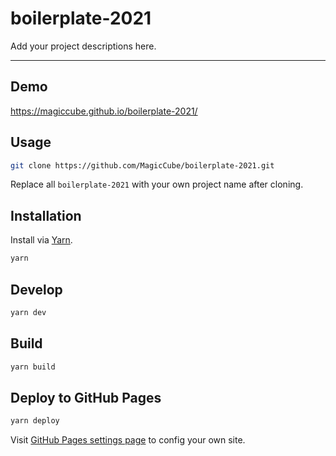 # boilerplate-2021

Add your project descriptions here.

---

## Demo

https://magiccube.github.io/boilerplate-2021/

## Usage

```sh
git clone https://github.com/MagicCube/boilerplate-2021.git
```

Replace all `boilerplate-2021` with your own project name after cloning.

## Installation

Install via [Yarn](https://yarnpkg.com/).

```sh
yarn
```

## Develop

```sh
yarn dev
```

## Build

```sh
yarn build
```

## Deploy to GitHub Pages

```sh
yarn deploy
```

Visit [GitHub Pages settings page](https://github.com/MagicCube/boilerplate-2021/settings/pages) to config your own site.

